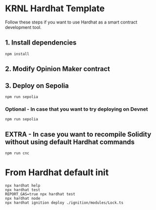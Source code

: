 # KRNL Hardhat Template

Follow these steps if you want to use Hardhat as a smart contract development tool.

## 1. Install dependencies

```shell
npm install
```

## 2. Modify Opinion Maker contract

## 3. Deploy on Sepolia

```shell
npm run sepolia
```

### Optional - In case that you want to try deploying on Devnet

```shell
npm run sepolia
```

## EXTRA - In case you want to recompile Solidity without using default Hardhat commands

```shell
npm run cnc
```


# From Hardhat default init


```shell
npx hardhat help
npx hardhat test
REPORT_GAS=true npx hardhat test
npx hardhat node
npx hardhat ignition deploy ./ignition/modules/Lock.ts
```
